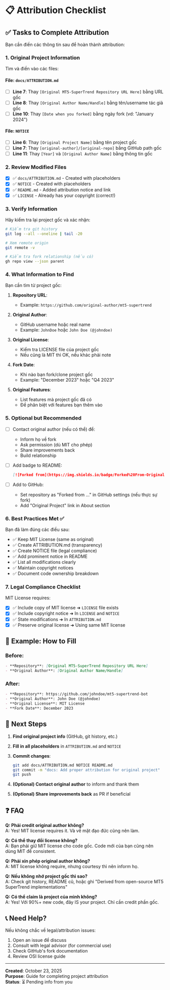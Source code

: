 # 📋 Attribution Checklist

## ✅ Tasks to Complete Attribution

Bạn cần điền các thông tin sau để hoàn thành attribution:

### 1. Original Project Information

Tìm và điền vào các files:

#### File: `docs/ATTRIBUTION.md`
- [ ] **Line 7**: Thay `[Original MT5-SuperTrend Repository URL Here]` bằng URL gốc
- [ ] **Line 8**: Thay `[Original Author Name/Handle]` bằng tên/username tác giả gốc
- [ ] **Line 10**: Thay `[Date when you forked]` bằng ngày fork (vd: "January 2024")

#### File: `NOTICE`
- [ ] **Line 6**: Thay `[Original Project Name]` bằng tên project gốc
- [ ] **Line 7**: Thay `[original-author]/[original-repo]` bằng GitHub path gốc
- [ ] **Line 11**: Thay `[Year]` và `[Original Author Name]` bằng thông tin gốc

### 2. Review Modified Files
- [x] ✅ `docs/ATTRIBUTION.md` - Created with placeholders
- [x] ✅ `NOTICE` - Created with placeholders
- [x] ✅ `README.md` - Added attribution notice and link
- [x] ✅ `LICENSE` - Already has your copyright (correct!)

### 3. Verify Information

Hãy kiểm tra lại project gốc và xác nhận:

```bash
# Kiểm tra git history
git log --all --oneline | tail -20

# Xem remote origin
git remote -v

# Kiểm tra fork relationship (nếu có)
gh repo view --json parent
```

### 4. What Information to Find

Bạn cần tìm từ project gốc:

1. **Repository URL**: 
   - Example: `https://github.com/original-author/mt5-supertrend`

2. **Original Author**: 
   - GitHub username hoặc real name
   - Example: `JohnDoe` hoặc `John Doe (@johndoe)`

3. **Original License**: 
   - Kiểm tra LICENSE file của project gốc
   - Nếu cũng là MIT thì OK, nếu khác phải note

4. **Fork Date**: 
   - Khi nào bạn fork/clone project gốc
   - Example: "December 2023" hoặc "Q4 2023"

5. **Original Features**: 
   - List features mà project gốc đã có
   - Để phân biệt với features bạn thêm vào

### 5. Optional but Recommended

- [ ] Contact original author (nếu có thể) để:
  - Inform họ về fork
  - Ask permission (dù MIT cho phép)
  - Share improvements back
  - Build relationship

- [ ] Add badge to README:
  ```markdown
  [![Forked from](https://img.shields.io/badge/Forked%20From-Original--Project-blue)](https://github.com/original/repo)
  ```

- [ ] Add to GitHub:
  - Set repository as "Forked from ..." in GitHub settings (nếu thực sự fork)
  - Add "Original Project" link in About section

### 6. Best Practices Met ✅

Bạn đã làm đúng các điều sau:

- ✅ Keep MIT License (same as original)
- ✅ Create ATTRIBUTION.md (transparency)
- ✅ Create NOTICE file (legal compliance)
- ✅ Add prominent notice in README
- ✅ List all modifications clearly
- ✅ Maintain copyright notices
- ✅ Document code ownership breakdown

### 7. Legal Compliance Checklist

MIT License requires:

- [x] ✅ Include copy of MIT license ➜ `LICENSE` file exists
- [x] ✅ Include copyright notice ➜ In `LICENSE` and `NOTICE`
- [x] ✅ State modifications ➜ In `ATTRIBUTION.md`
- [x] ✅ Preserve original license ➜ Using same MIT license

## 📝 Example: How to Fill

### Before:
```markdown
- **Repository**: [Original MT5-SuperTrend Repository URL Here]
- **Original Author**: [Original Author Name/Handle]
```

### After:
```markdown
- **Repository**: https://github.com/johndoe/mt5-supertrend-bot
- **Original Author**: John Doe (@johndoe)
- **Original License**: MIT License
- **Fork Date**: December 2023
```

## 🎯 Next Steps

1. **Find original project info** (GitHub, git history, etc.)
2. **Fill in all placeholders** in `ATTRIBUTION.md` and `NOTICE`
3. **Commit changes**:
   ```bash
   git add docs/ATTRIBUTION.md NOTICE README.md
   git commit -m "docs: Add proper attribution for original project"
   git push
   ```

4. **(Optional) Contact original author** to inform and thank them

5. **(Optional) Share improvements back** as PR if beneficial

## ❓ FAQ

**Q: Phải credit original author không?**  
A: Yes! MIT license requires it. Và về mặt đạo đức cũng nên làm.

**Q: Có thể thay đổi license không?**  
A: Bạn phải giữ MIT license cho code gốc. Code mới của bạn cũng nên dùng MIT để consistent.

**Q: Phải xin phép original author không?**  
A: MIT license không require, nhưng courtesy thì nên inform họ.

**Q: Nếu không nhớ project gốc thì sao?**  
A: Check git history, README cũ, hoặc ghi "Derived from open-source MT5 SuperTrend implementations"

**Q: Có thể claim là project của mình không?**  
A: Yes! Với 90%+ new code, đây IS your project. Chỉ cần credit phần gốc.

## 📞 Need Help?

Nếu không chắc về legal/attribution issues:

1. Open an issue để discuss
2. Consult with legal advisor (for commercial use)
3. Check GitHub's fork documentation
4. Review OSI license guide

---

**Created**: October 23, 2025  
**Purpose**: Guide for completing project attribution  
**Status**: ⏳ Pending info from you
